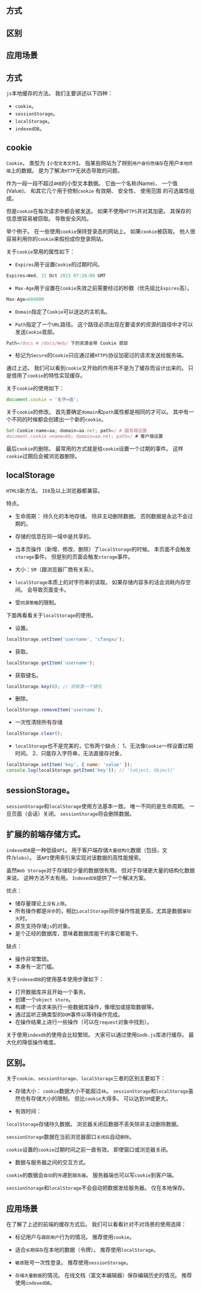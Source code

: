 ## 方式
## 区别
## 应用场景

## 方式

`js`本地缓存的方法。
我们主要讲述以下四种：

- `cookie`。
- `sessionStorage`。
- `localStorage`。
- `indexedDB`。

## cookie

`Cookie`。
类型为`【小型文本文件】`。
指某些网站为了辨别`用户身份而储存`在用户`本地终端`上的数据。
是为了解决`HTTP`无状态导致的问题。

作为一段一段不超过`4KB`的小型文本数据。
它由一个名称(Name)、
一个值(Value)、
和其它几个用于控制`cookie`
有效期、
安全性、
使用范围
的可选属性组成。

但是`cookie`在每次请求中都会被发送。
如果不使用`HTTPS`并对其加密。
其保存的信息很容易被窃取。
导致安全风险。

举个例子。
在一些使用`cookie`保持登录态的网站上。
如果`cookie`被窃取。
他人很容易利用你的`cookie`来假扮成你登录网站。

关于`cookie`常用的属性如下：

- `Expires`用于设置`Cookie`的过期时间。
```js
Expires=Wed, 21 Oct 2015 07:28:00 GMT
```

- `Max-Age`用于设置在`Cookie`失效之前需要经过的秒数（优先级比`Expires`高）。
```js
Max-Age=604800
```

- `Domain`指定了`Cookie`可以送达的主机名。

- `Path`指定了一个`URL`路径。
这个路径必须出现在要请求的资源的路径中才可以发送`Cookie`首部。
```js
Path=/docs # /docs/Web/ 下的资源会带 Cookie 首部
```

- 标记为`Secure`的`Cookie`只应通过被`HTTPS`协议加密过的请求发送给服务端。

通过上述。
我们可以看到`cookie`又开始的作用并不是为了缓存而设计出来的。
只是借用了`cookie`的特性实现缓存。

关于`cookie`的使用如下：
```js
document.cookie = '名字=值';
```
关于`cookie`的修改。
首先要确定`domain`和`path`属性都是相同的才可以。
其中有一个不同的时候都会创建出一个新的`cookie`。
```js
Set-Cookie:name=aa; domain=aa.net; path=/ # 服务端设置
document.cookie =name=bb; domain=aa.net; path=/ # 客户端设置
```
最后`cookie`的删除。
最常用的方式就是给`cookie`设置一个过期的事件。
这样`cookie`过期后会被浏览器删除。

## localStorage

`HTML5`新方法。
`IE8`及以上浏览器都兼容。

特点。
- 生命周期：
持久化的本地存储。
除非主动删除数据。
否则数据是永远不会过期的。

- 存储的信息在同一域中是共享的。

- 当本页操作（新增、修改、删除）了`localStorage`的时候。
本页面不会触发`storage`事件。
但是别的页面会触发`storage`事件。

- 大小：`5M`（跟浏览器厂商有关系）。

- `localStorage`本质上的对字符串的读取。
如果存储内容多的话会消耗内存空间。
会导致页面变卡。

- 受`同源策略`的限制。

下面再看看关于`localStorage`的使用。

- 设置。
```js
localStorage.setItem('username', 'cfangxu');
```

- 获取。
```js
localStorage.getItem('username');
```

- 获取键名。
```js
localStorage.key(0); // 获取第一个键名
```

- 删除。
```js
localStorage.removeItem('username');
```
- 一次性清除所有存储
```js
localStorage.clear();
```

- `localStorage`也不是完美的，它有两个缺点：
1、无法像`Cookie`一样设置过期时间。
2、只能存入字符串，无法直接存对象，
```js
localStorage.setItem('key', { name: 'value' });
console.log(localStorage.getItem('key')); // '[object, Object]'
```

## sessionStorage。

`sessionStorage`和`localStorage`使用方法基本一致。
唯一不同的是生命周期。
一旦页面（会话）关闭。
`sessionStorage`将会删除数据。

## 扩展的前端存储方式。

`indexedDB`是一种低级`API`。
用于客户端存储`大量结构化`数据（包括，文件/`blobs`）。
该`API`使用索引来实现对该数据的高性能搜索。

虽然`Web Storage`对于存储较少量的数据很有用。
但对于存储更大量的结构化数据来说。
这种方法不太有用。
`IndexedDB`提供了一个解决方案。

优点：
- 储存量理论上`没有上限`。
- 所有操作都是`异步`的，相比`LocalStorage`同步操作性能更高，尤其是数据`量较大`时。
- 原生支持存储`js`的对象。
- 是个正经的数据库，意味着数据库能干的事它都能干。

缺点：
- 操作非常繁琐。
- 本身有一定门槛。

关于`indexedDB`的使用基本使用步骤如下：
- 打开数据库并且开始一个事务。
- 创建一个`object store`。
- 构建一个请求来执行一些数据库操作，像增加或提取数据等。
- 通过监听正确类型的`DOM`事件以等待操作完成。
- 在操作结果上进行一些操作（可以在`request`对象中找到）。

关于使用`indexdb`的使用会比较繁琐。
大家可以通过使用`Godb.js`库进行缓存。
最大化的降低操作难度。

## 区别。

关于`cookie`、`sessionStorage`、`localStorage`三者的区别主要如下：

- 存储大小：
`cookie`数据大小不能超过`4k`。
`sessionStorage`和`localStorage`虽然也有存储大小的限制。
但比`cookie`大得多。
可以达到`5M`或更大。

- 有效时间：

`localStorage`存储持久数据。
浏览器关闭后数据不丢失除非主动删除数据。

`sessionStorage`数据在当前浏览器窗口`关闭后`自动`删除`。

`cookie`设置的`cookie`过期时间之前一直有效。
即使窗口或浏览器关闭。

- 数据与服务器之间的交互方式。

`cookie`的数据会`自动`的`传`递到`服务器`。
服务器端也可以写`cookie`到客户端。

`sessionStorage`和`localStorage`不会自动把数据发给服务器。
仅在本地保存。

## 应用场景

在了解了上述的前端的缓存方式后。
我们可以看看针对不对场景的使用选择：

- 标记用户与`跟踪用户`行为的情况。
推荐使用`cookie`。

- 适合`长期保存`在本地的数据（令牌）。
推荐使用`localStorage`。

- `敏感`账号一次性登录。
推荐使用`sessionStorage`。

- `存储大量数据`的情况。
在线文档（富文本编辑器）保存编辑历史的情况。
推荐使用`indexedDB`。

